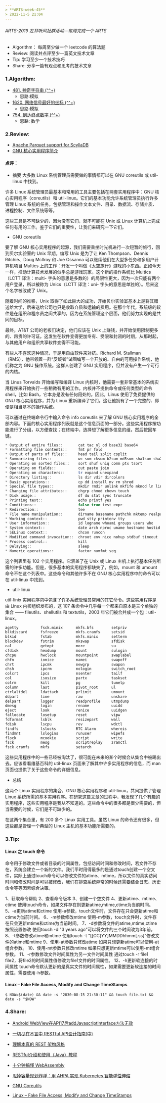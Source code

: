 ```yaml
---
> **ARTS-week-45**
> 2022-11-5 21:04
---
```



###### ARTS-2019 左耳听风社群活动--每周完成一个 ARTS
- Algorithm： 每周至少做一个 leetcode 的算法题
- Review: 阅读并点评至少一篇英文技术文章
- Tip: 学习至少一个技术技巧
- Share: 分享一篇有观点和思考的技术文章

### 1.Algorithm:

- [481. 神奇字符串 (^^+)](https://leetcode.cn/submissions/detail/378145930/)  
  + 思路:模拟
- [1620. 网络信号最好的坐标 (^^+)](https://leetcode.cn/submissions/detail/378795723/)  
  + 思路:模拟
- [754. 到达终点数字 (^^+)](https://leetcode.cn/submissions/detail/379367244/)  
  + 思路: 数学

### 2.Review:

- [Apache Parquet support for ScyllaDB](https://docslib.org/doc/11888741/apache-parquet-support-for-scylladb)  
- [GNU 核心实用程序简介](https://opensource.com/article/18/4/gnu-core-utilities)

#### 点评：

- 摘要
大多数 Linux 系统管理员需要做的事情都可以在 GNU coreutils 或 util-linux 中找到。

许多 Linux 系统管理员最基本和常用的工具主要包括在两套实用程序中：GNU 核心实用程序（coreutils）和 util-linux。它们的基本功能允许系统管理员执行许多管理 Linux 系统的任务，包括管理和操作文本文件、目录、数据流、存储介质、进程控制、文件系统等等。

这些工具是不可缺少的，因为没有它们，就不可能在 Unix 或 Linux 计算机上完成任何有用的工作。鉴于它们的重要性，让我们来研究一下它们。

- GNU coreutils

要了解 GNU 核心实用程序的起源，我们需要乘坐时光机进行一次短暂的旅行，回到贝尔实验室的 Unix 早期。编写 Unix 是为了让 Ken Thompson、Dennis Ritchie、Doug McIlroy 和 Joe Ossanna 可以继续他们在大型多任务和多用户计算机项目 Multics 上的工作：开发一个叫做《太空旅行》游戏的小东西。正如今天一样，推动计算技术发展的似乎总是游戏玩家。这个新的操作系统比 Multics（LCTT 译注：multi- 字头的意思是多数的）的局限性更大，因为一次只能有两个用户登录，所以被称为 Unics（LCTT 译注：uni- 字头的意思是单独的）。后来这个名字被改成了 Unix。

随着时间的推移，Unix 取得了如此巨大的成功，开始贝尔实验室基本上是将其赠送给大学，后来送给公司也只是收取介质和运输的费用。在那个年代，系统级的软件是在组织和程序员之间共享的，因为在系统管理这个层面，他们努力实现的是共同的目标。

最终，AT&T 公司的老板们决定，他们应该在 Unix 上赚钱，并开始使用限制更多的、昂贵的许可证。这发生在软件变得更加专有、受限和封闭的时期，从那时起，与其他用户和组织共享软件变得不可能。

有些人不喜欢这种情况，于是用自由软件来对抗。Richard M. Stallman（RMS），他带领着一群“反叛者”试图编写一个开放的、自由的可用操作系统，他们称之为 GNU 操作系统。这群人创建了 GNU 实用程序，但并没有产生一个可行的内核。

当 Linus Torvalds 开始编写和编译 Linux 内核时，他需要一套非常基本的系统实用程序来开始执行一些稍微有用的工作。内核并不提供命令或任何类型的命令 shell，比如 Bash，它本身是没有任何用处的，因此，Linus 使用了免费提供的 GNU 核心实用程序，并为 Linux 重新编译了它们。这让他拥有了一个完整的、即便是相当基本的操作系统。

可以通过在终端命令行中输入命令 info coreutils 来了解 GNU 核心实用程序的全部内容。下面的核心实用程序列表就是这个信息页面的一部分。这些实用程序按功能进行了分组，以方便查找；在终端中，选择想了解更多信息的组，然后按回车键。

```c++
* Output of entire files::       cat tac nl od base32 base64
* Formatting file contents::     fmt pr fold
* Output of parts of files::     head tail split csplit
* Summarizing files::            wc sum cksum b2sum md5sum sha1sum sha2
* Operating on sorted files::    sort shuf uniq comm ptx tsort
* Operating on fields::          cut paste join
* Operating on characters::      tr expand unexpand
* Directory listing::            ls dir vdir dircolors
* Basic operations::             cp dd install mv rm shred
* Special file types::           mkdir rmdir unlink mkfifo mknod ln link readlink
* Changing file attributes::     chgrp chmod chown touch
* Disk usage::                   df du stat sync truncate
* Printing text::                echo printf yes
* Conditions::                   false true test expr
* Redirection::                  tee
* File name manipulation::       dirname basename pathchk mktemp realpath
* Working context::              pwd stty printenv tty
* User information::             id logname whoami groups users who
* System context::               date arch nproc uname hostname hostid uptime
* SELinux context::              chcon runcon
* Modified command invocation::  chroot env nice nohup stdbuf timeout
* Process control::              kill
* Delaying::                     sleep
* Numeric operations::           factor numfmt seq
```

这个列表里有 102 个实用程序。它涵盖了在 Unix 或 Linux 主机上执行基本任务所需的许多功能。但是，很多基本的实用程序都缺失了，例如，mount 和 umount 命令不在这个列表中。这些命令和其他许多不在 GNU 核心实用程序中的命令可以在 util-linux 中找到。

- util-linux

util-linix 实用程序包中包含了许多系统管理员常用的其它命令。这些实用程序是由 Linux 内核组织发布的，这 107 条命令中几乎每一个都来自原本是三个单独的集合 —— fileutils、shellutils 和 textutils，2003 年它们被合并成一个包：util-linux。

```c
agetty          fsck.minix      mkfs.bfs        setpriv 
blkdiscard      fsfreeze        mkfs.cramfs     setsid 
blkid           fstab           mkfs.minix      setterm 
blockdev        fstrim          mkswap          sfdisk 
cal             getopt          more            su 
cfdisk          hexdump         mount           sulogin 
chcpu           hwclock         mountpoint      swaplabel 
chfn            ionice          namei           swapoff 
chrt            ipcmk           newgrp          swapon 
chsh            ipcrm           nologin         switch_root 
colcrt          ipcs            nsenter         tailf 
col             isosize         partx           taskset 
colrm           kill            pg              tunelp 
column          last            pivot_root      ul 
ctrlaltdel      ldattach        prlimit         umount 
ddpart          line            raw             unshare 
delpart         logger          readprofile     utmpdump 
dmesg           login           rename          uuidd 
eject           look            renice          uuidgen 
fallocate       losetup         reset           vipw 
fdformat        lsblk           resizepart      wall 
fdisk           lscpu           rev             wdctl 
findfs          lslocks         RTC Alarm       whereis 
findmnt         lslogins        runuser         wipefs 
flock           mcookie         script          write 
fsck            mesg            scriptreplay    zramctl 
fsck.cramfs     mkfs            setarch
```

这些实用程序中的一些已经被淘汰了，很可能在未来的某个时候会从集合中被踢出去。应该看看维基百科的 util-linux 页面来了解其中许多实用程序的信息，而 man 页面也提供了关于这些命令的详细信息。

- 总结

这两个 Linux 实用程序的集合，GNU 核心实用程序和 util-linux，共同提供了管理 Linux 系统所需的基本实用程序。在研究这篇文章的过程中，我发现了几个有趣的实用程序，这些实用程序是我从不知道的。这些命令中的很多都是很少需要的，但当需要的时候，它们是不可缺少的。

在这两个集合里，有 200 多个 Linux 实用工具。虽然 Linux 的命令还有很多，但这些都是管理一个典型的 Linux 主机的基本功能所需要的。

### 3.Tip:

#### Linux 之 touch 命令

命令用于修改文件或者目录的时间属性，包括访问时间和修改时间，若文件不存在，系统会建立一个新的文件。我们平时用得最多的是通过touch创建一个空文件，实际上通过touch命令可以修改文件的atime、mtime，所以文件的真实访问时间和修改时间是可以被修改，我们在排查系统异常的时候还需要结合日志、历史命令等等因素综合决策。

1、获取命令帮助
2、查看命令版本
3、创建一个空文件
4、更新atime、mtime、ctime
使用touch命令，如果文件存在则更新atime,mtime,ctime为当前时间。
5、-a更新atime和ctime
使用-a参数，touch文件时，文件存在只会更新atime和ctime为当前时间。
6、-m参数修改mtime
使用-m参数，touch文件时，文件存在只会更新mtime和ctime为当前时间。
7、-d参数将文件的atime,mtime,ctime按照设置修改
使用touch -d "3 years ago"可以将文件的三个时间改为3年前。
8、-t参数修改atime和mtime
使用touch -t "[[CC]YY]MMDDhhmm[.ss]"修改文件的atime和mtime
9、使用-at参数只修改atime
如果只想更新atime可以使用-at组合参数。
10、使用-mt参数只修改mtime
如果只想更新mtime可以使用-mt组合参数。
11、-r参数修改文件时间属性为另一文件时间属性
通过touch -r file1 file2，将file2的时间属性值修改为file1文件的时间属性。
12、-h更新软连接的时间属性
touch命令默认更新的是真实文件的时间属性，如果需要更新软连接的时间属性，需要使用-h参数。

#### Linux – Fake File Access, Modify and Change TimeStamps

```
$ NOW=$(date) && date -s "2030-08-15 21:30:11" && touch file.txt && date -s "$NOW"
```


### 4.Share:

- [Android WebView在API17后addJavascriptInterface方法无效](https://blog.csdn.net/u012721519/article/details/79173377)

- [一切尽在不言中 RESTful API设计指南(中)](http://it.hzqiuxm.com/%e4%b8%80%e5%88%87%e5%b0%bd%e5%9c%a8%e4%b8%8d%e8%a8%80%e4%b8%ad-2/)

- [理解本真的 REST 架构风格](https://www.infoq.cn/article/understanding-restful-style)

- [RESTful介绍和使用（Java）教程](https://blog.csdn.net/jiduochou963/article/details/90114653)

- [十分钟搞懂 WebAssembly](https://xie.infoq.cn/article/0bb5ff2fa5d5d9db492c88a4c)

- [甩掉容量规划炸弹：用 AHPA 实现 Kubernetes 智能弹性伸缩](https://www.51cto.com/article/720008.html)

- [GNU Coreutils](https://xy2401.com/local-docs/gnu/manual.zh/coreutils.html)

- [Linux – Fake File Access, Modify and Change TimeStamps](https://www.shellhacks.com/fake-file-access-modify-change-timestamps-linux/)